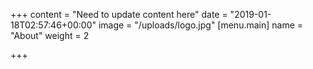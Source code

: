 +++
content = "Need to update content here"
date = "2019-01-18T02:57:46+00:00"
image = "/uploads/logo.jpg"
[menu.main]
name = "About"
weight = 2

+++

